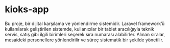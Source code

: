 # kioks-app
Bu proje, bir dijital karşılama ve yönlendirme sistemidir. Laravel framework’ü kullanılarak geliştirilen sistemde, kullanıcılar bir tablet aracılığıyla teknik servis, satış gibi ilgili birimleri seçerek sıra numarası alabilirler. Alınan sıralar, mesaideki personellere yönlendirilir ve süreç sistematik bir şekilde yönetilir.
